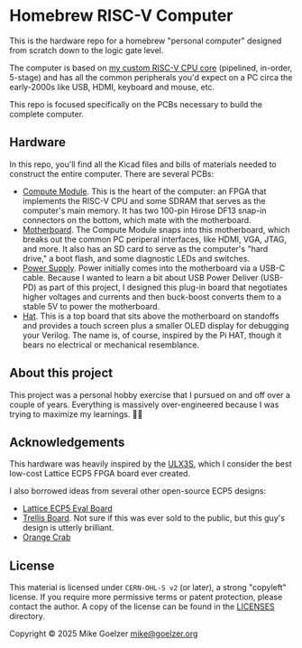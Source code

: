 # Homebrew RISC-V Computer

This is the hardware repo for a homebrew "personal computer" designed from scratch down to the logic gate level.

The computer is based on [my custom RISC-V CPU core](https://github.com/mikegoelzer/riscv) (pipelined, in-order, 5-stage) and has all the common peripherals you'd expect on a PC circa the early-2000s like USB, HDMI, keyboard and mouse, etc.

This repo is focused specifically on the PCBs necessary to build the complete computer.

## Hardware

In this repo, you'll find all the Kicad files and bills of materials needed to construct the entire computer.  There are several PCBs:

- [Compute Module](./hardware/cm/readme.md). This is the heart of the computer:  an FPGA that implements the RISC-V CPU and some SDRAM that serves as the computer's main memory. It has two 100-pin Hirose DF13 snap-in connectors on the bottom, which mate with the motherboard.
- [Motherboard](./hardware/motherboard/readme.md). The Compute Module snaps into this motherboard, which breaks out the common PC periperal interfaces, like HDMI, VGA, JTAG, and more.  It also has an SD card to serve as the computer's "hard drive," a boot flash, and some diagnostic LEDs and switches.
- [Power Supply](./hardware/pd-booster-16amps/readme.md). Power initially comes into the motherboard via a USB-C cable.  Because I wanted to learn a bit about USB Power Deliver (USB-PD) as part of this project, I designed this plug-in board that negotiates higher voltages and currents and then buck-boost converts them to a stable 5V to power the motherboard.
- [Hat](./hardware/hat/readme.md).  This is a top board that sits above the motherboard on standoffs and provides a touch screen plus a smaller OLED display for debugging your Verilog.  The name is, of course, inspired by the Pi HAT, though it bears no electrical or mechanical resemblance.

## About this project

This project was a personal hobby exercise that I pursued on and off over a couple of years.  Everything is massively over-engineered because I was trying to maximize my learnings. 🤷‍♀️

## Acknowledgements

This hardware was heavily inspired by the [ULX3S](https://radiona.org/ulx3s/), which I consider the best low-cost Lattice ECP5 FPGA board ever created.

I also borrowed ideas from several other open-source ECP5 designs:

- [Lattice ECP5 Eval Board](https://www.latticesemi.com/products/developmentboardsandkits/ecp5evaluationboard)
- [Trellis Board](https://github.com/gatecat/TrellisBoard).  Not sure if this was ever sold to the public, but this guy's design is utterly brilliant.
- [Orange Crab](https://github.com/orangecrab-fpga/orangecrab-hardware)

## License

This material is licensed under `CERN-OHL-S v2` (or later), a strong "copyleft" license. If you require more permissive terms or patent protection, please contact the author. A copy of the license can be found in the [LICENSES](./LICENSES) directory.

Copyright © 2025 Mike Goelzer <mike@goelzer.org>